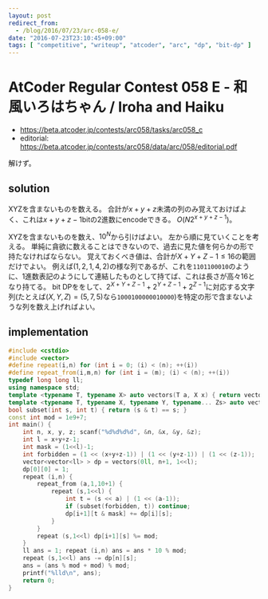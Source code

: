 ```yaml
---
layout: post
redirect_from:
  - /blog/2016/07/23/arc-058-e/
date: "2016-07-23T23:10:45+09:00"
tags: [ "competitive", "writeup", "atcoder", "arc", "dp", "bit-dp" ]
---
```


# AtCoder Regular Contest 058 E - 和風いろはちゃん / Iroha and Haiku

-   <https://beta.atcoder.jp/contests/arc058/tasks/arc058_c>
-   editorial: <https://beta.atcoder.jp/contests/arc058/data/arc/058/editorial.pdf>

解けず。

## solution

XYZを含まないものを数える。
合計が$x+y+z$未満の列のみ覚えておけばよく、これは$x+y+z-1$bitの$2$進数にencodeできる。
$O(N2^{x+y+z-1})$。

XYZを含まないものを数え、$10^N$から引けばよい。
左から順に見ていくことを考える。
単純に貪欲に数えることはできないので、過去に見た値を何らかの形で持たなければならない。
覚えておくべき値は、合計が$X+Y+Z-1 \le 16$の範囲だけでよい。
例えば$(1,2,1,4,2)$の様な列であるが、これを`1101100010`のように、$1$進数表記のようにして連結したものとして持てば、これは長さが高々$16$となり持てる。
bit DPををして、$2^{X+Y+Z-1} + 2^{Y+Z-1} + 2^{Z-1}$に対応する文字列(たとえば$(X,Y,Z) = (5,7,5)$なら`1000100000010000`)を特定の形で含まないような列を数え上げればよい。

## implementation

``` c++
#include <cstdio>
#include <vector>
#define repeat(i,n) for (int i = 0; (i) < (n); ++(i))
#define repeat_from(i,m,n) for (int i = (m); (i) < (n); ++(i))
typedef long long ll;
using namespace std;
template <typename T, typename X> auto vectors(T a, X x) { return vector<T>(x, a); }
template <typename T, typename X, typename Y, typename... Zs> auto vectors(T a, X x, Y y, Zs... zs) { auto cont = vectors(a, y, zs...); return vector<decltype(cont)>(x, cont); }
bool subset(int s, int t) { return (s & t) == s; }
const int mod = 1e9+7;
int main() {
    int n, x, y, z; scanf("%d%d%d%d", &n, &x, &y, &z);
    int l = x+y+z-1;
    int mask = (1<<l)-1;
    int forbidden = (1 << (x+y+z-1)) | (1 << (y+z-1)) | (1 << (z-1));
    vector<vector<ll> > dp = vectors(0ll, n+1, 1<<l);
    dp[0][0] = 1;
    repeat (i,n) {
        repeat_from (a,1,10+1) {
            repeat (s,1<<l) {
                int t = (s << a) | (1 << (a-1));
                if (subset(forbidden, t)) continue;
                dp[i+1][t & mask] += dp[i][s];
            }
        }
        repeat (s,1<<l) dp[i+1][s] %= mod;
    }
    ll ans = 1; repeat (i,n) ans = ans * 10 % mod;
    repeat (s,1<<l) ans -= dp[n][s];
    ans = (ans % mod + mod) % mod;
    printf("%lld\n", ans);
    return 0;
}
```
